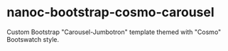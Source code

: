 nanoc-bootstrap-cosmo-carousel
==============================

Custom Bootstrap "Carousel-Jumbotron" template themed with "Cosmo" Bootswatch style. 
